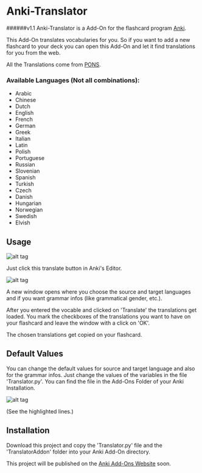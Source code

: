 # Anki-Translator
######v1.1
Anki-Translator is a Add-On for the flashcard program [Anki](http://ankisrs.net/).

This Add-On translates vocabularies for you. So if you want to add a new flashcard to your deck you can open this Add-On 
and let it find translations for you from the web.

All the Translations come from [PONS](http://en.pons.com/).

### Available Languages (Not all combinations):
* Arabic
* Chinese
* Dutch
* English
* French
* German
* Greek
* Italian
* Latin
* Polish
* Portuguese
* Russian
* Slovenian
* Spanish
* Turkish
* Czech
* Danish
* Hungarian
* Norwegian
* Swedish
* Elvish

## Usage
![alt tag](https://raw.githubusercontent.com/jannewulf/Anki-Translator/dev/docs/Button.png)

Just click this translate button in Anki's Editor. 

![alt tag](https://raw.githubusercontent.com/jannewulf/Anki-Translator/dev/docs/translated-tree.png)

A new window opens where you choose the source and target languages and if you want grammar infos (like grammatical
gender, etc.).

After you entered the vocable and clicked on 'Translate' the translations get loaded. You mark the checkboxes of the 
translations you want to have on your flashcard and leave the window with a click on 'OK'.

The chosen translations get copied on your flashcard.

## Default Values
You can change the default values for source and target language and also for the grammar infos. Just change the values 
of the variables in the file 'Translator.py'. You can find the file in the Add-Ons Folder of your Anki Installation.

![alt tag](https://raw.githubusercontent.com/jannewulf/Anki-Translator/dev/docs/settings.png)

(See the highlighted lines.)

## Installation
Download this project and copy the 'Translator.py' file and the 'TranslatorAddon' folder into your Anki Add-On directory.

This project will be published on the [Anki Add-Ons Website](https://ankiweb.net/shared/addons/) soon.
